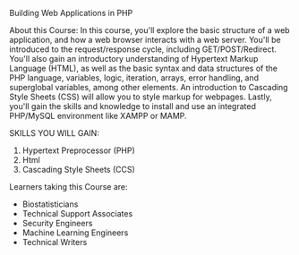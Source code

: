 Building Web Applications in PHP

About this Course:
In this course, you'll explore the basic structure of a web application, and how a web browser interacts with a web server. You'll be introduced to the request/response cycle, including GET/POST/Redirect. You'll also gain an introductory understanding of Hypertext Markup Language (HTML), as well as the basic syntax and data structures of the PHP language, variables, logic, iteration, arrays, error handling, and superglobal variables, among other elements. An introduction to Cascading Style Sheets (CSS) will allow you to style markup for webpages. Lastly, you'll gain the skills and knowledge to install and use an integrated PHP/MySQL environment like XAMPP or MAMP.

SKILLS YOU WILL GAIN:
1. Hypertext Preprocessor (PHP)
2. Html
3. Cascading Style Sheets (CCS)

Learners taking this Course are:
- Biostatisticians
- Technical Support Associates
- Security Engineers
- Machine Learning Engineers
- Technical Writers
